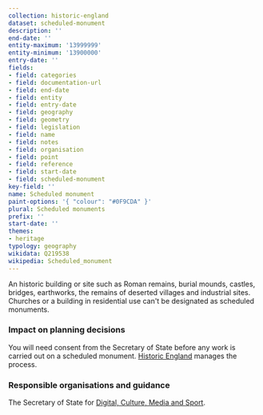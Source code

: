 ```yaml
---
collection: historic-england
dataset: scheduled-monument
description: ''
end-date: ''
entity-maximum: '13999999'
entity-minimum: '13900000'
entry-date: ''
fields:
- field: categories
- field: documentation-url
- field: end-date
- field: entity
- field: entry-date
- field: geography
- field: geometry
- field: legislation
- field: name
- field: notes
- field: organisation
- field: point
- field: reference
- field: start-date
- field: scheduled-monument
key-field: ''
name: Scheduled monument
paint-options: '{ "colour": "#0F9CDA" }'
plural: Scheduled monuments
prefix: ''
start-date: ''
themes:
- heritage
typology: geography
wikidata: Q219538
wikipedia: Scheduled_monument
---
```


An historic building or site such as Roman remains, burial mounds, castles, bridges, earthworks, the remains of deserted villages and industrial sites. Churches or a building in residential use can't be designated as scheduled monuments.

### Impact on planning decisions

You will need consent from the Secretary of State before any work is carried out on a scheduled monument. [Historic England](https://historicengland.org.uk/) manages the process.

### Responsible organisations and guidance

The Secretary of State for [Digital, Culture, Media and Sport](https://www.gov.uk/government/organisations/department-for-digital-culture-media-sport).